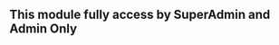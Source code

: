 <!-- this module- fully access by userModule functionality -->

<!-- user permission -->

<!-- user Role -->

<!-- note -->

<h2>This module fully access by SuperAdmin and Admin Only</h2>
